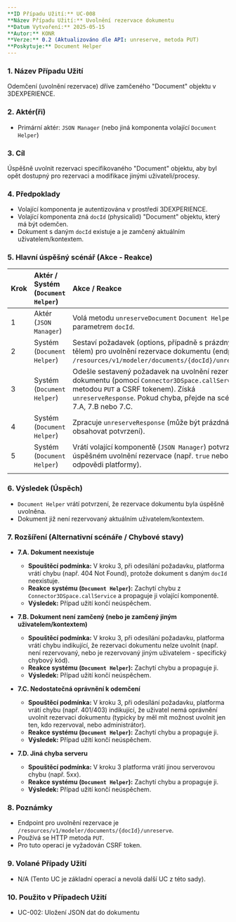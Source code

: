 ```yaml
---
**ID Případu Užití:** UC-008
**Název Případu Užití:** Uvolnění rezervace dokumentu
**Datum Vytvoření:** 2025-05-15
**Autor:** KONR
**Verze:** 0.2 (Aktualizováno dle API: unreserve, metoda PUT)
**Poskytuje:** Document Helper
---
```


### 1. Název Případu Užití
Odemčení (uvolnění rezervace) dříve zamčeného "Document" objektu v 3DEXPERIENCE.

### 2. Aktér(ři)
-   Primární aktér: `JSON Manager` (nebo jiná komponenta volající `Document Helper`)

### 3. Cíl
Úspěšně uvolnit rezervaci specifikovaného "Document" objektu, aby byl opět dostupný pro rezervaci a modifikace jinými uživateli/procesy.

### 4. Předpoklady
-   Volající komponenta je autentizována v prostředí 3DEXPERIENCE.
-   Volající komponenta zná `docId` (physicalid) "Document" objektu, který má být odemčen.
-   Dokument s daným `docId` existuje a je zamčený aktuálním uživatelem/kontextem.

### 5. Hlavní úspěšný scénář (Akce - Reakce)

| Krok | Aktér / Systém (`Document Helper`) | Akce / Reakce                                                                                                                                 |
| :--- | :--------------------------------- | :-------------------------------------------------------------------------------------------------------------------------------------------- |
| 1    | Aktér (`JSON Manager`)             | Volá metodu `unreserveDocument` `Document Helpera` s parametrem `docId`.                                                                        |
| 2    | Systém (`Document Helper`)         | Sestaví požadavek (options, případně s prázdným tělem) pro uvolnění rezervace dokumentu (endpoint: `/resources/v1/modeler/documents/{docId}/unreserve`). |
| 3    | Systém (`Document Helper`)         | Odešle sestavený požadavek na uvolnění rezervace dokumentu (pomocí `Connector3DSpace.callService` s metodou `PUT` a CSRF tokenem). Získá `unreserveResponse`. Pokud chyba, přejde na scénář 7.A, 7.B nebo 7.C. |
| 4    | Systém (`Document Helper`)         | Zpracuje `unreserveResponse` (může být prázdná nebo obsahovat potvrzení).                                                                                                                                      |
| 5    | Systém (`Document Helper`)         | Vrátí volající komponentě (`JSON Manager`) potvrzení o úspěšném uvolnění rezervace (např. `true` nebo data z odpovědi platformy).                                                                               |
                           |

### 6. Výsledek (Úspěch)
-   `Document Helper` vrátí potvrzení, že rezervace dokumentu byla úspěšně uvolněna.
-   Dokument již není rezervovaný aktuálním uživatelem/kontextem.

### 7. Rozšíření (Alternativní scénáře / Chybové stavy)

*   **7.A. Dokument neexistuje**
    *   **Spouštěcí podmínka:** V kroku 3, při odesílání požadavku, platforma vrátí chybu (např. 404 Not Found), protože dokument s daným `docId` neexistuje.
    *   **Reakce systému (`Document Helper`):** Zachytí chybu z `Connector3DSpace.callService` a propaguje ji volající komponentě.
    *   **Výsledek:** Případ užití končí neúspěchem.

*   **7.B. Dokument není zamčený (nebo je zamčený jiným uživatelem/kontextem)**
    *   **Spouštěcí podmínka:** V kroku 3, při odesílání požadavku, platforma vrátí chybu indikující, že rezervaci dokumentu nelze uvolnit (např. není rezervovaný, nebo je rezervovaný jiným uživatelem - specifický chybový kód).
    *   **Reakce systému (`Document Helper`):** Zachytí chybu a propaguje ji.
    *   **Výsledek:** Případ užití končí neúspěchem.

*   **7.C. Nedostatečná oprávnění k odemčení**
    *   **Spouštěcí podmínka:** V kroku 3, při odesílání požadavku, platforma vrátí chybu (např. 401/403) indikující, že uživatel nemá oprávnění uvolnit rezervaci dokumentu (typicky by měl mít možnost uvolnit jen ten, kdo rezervoval, nebo administrátor).
    *   **Reakce systému (`Document Helper`):** Zachytí chybu a propaguje ji.
    *   **Výsledek:** Případ užití končí neúspěchem.

*   **7.D. Jiná chyba serveru**
    *   **Spouštěcí podmínka:** V kroku 3 platforma vrátí jinou serverovou chybu (např. 5xx).
    *   **Reakce systému (`Document Helper`):** Zachytí chybu a propaguje ji.
    *   **Výsledek:** Případ užití končí neúspěchem.

### 8. Poznámky
-   Endpoint pro uvolnění rezervace je `/resources/v1/modeler/documents/{docId}/unreserve`.
-   Používá se HTTP metoda `PUT`.
-   Pro tuto operaci je vyžadován CSRF token.

### 9. Volané Případy Užití
-   N/A (Tento UC je základní operací a nevolá další UC z této sady).

### 10. Použito v Případech Užití
-   UC-002: Uložení JSON dat do dokumentu

